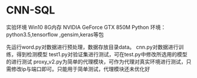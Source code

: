 # CNN-SQL
实验环境
Win10 8G内存
NVIDIA GeForce GTX 850M
Python 环境：python3.5,tensorflow ,gensim,keras等包

先运行word.py对数据进行预处理，数据存放目录data。
cnn.py对数据进行训练，得到检测模型
test1.py对验证集进行测试，可在test.py中修改所选用的模型的进行测试
proxy_v2.py为简单的代理模块，可作为代理对真实环境进行测试，只需修改ip与端口即可。只能用于简单测试，代理模块还未优化好
